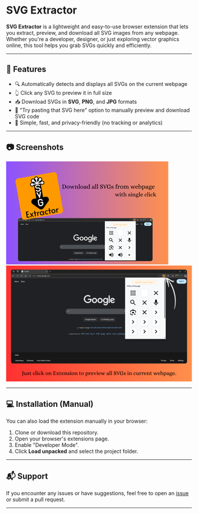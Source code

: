 # SVG Extractor

**SVG Extractor** is a lightweight and easy-to-use browser extension that lets you extract, preview, and download all SVG images from any webpage. Whether you're a developer, designer, or just exploring vector graphics online, this tool helps you grab SVGs quickly and efficiently.

---

## 🌟 Features

- 🔍 Automatically detects and displays all SVGs on the current webpage
- 👆 Click any SVG to preview it in full size
- 📥 Download SVGs in **SVG**, **PNG**, and **JPG** formats
- 🧪 "Try pasting that SVG here" option to manually preview and download SVG code
- 🎯 Simple, fast, and privacy-friendly (no tracking or analytics)

---

## 📷 Screenshots

![](./screenshots/promotionaltile.png)
![](<screenshots/screenshot 1.png>)

---

## 💻 Installation (Manual)

You can also load the extension manually in your browser:

1. Clone or download this repository.
2. Open your browser's extensions page.
3. Enable "Developer Mode".
4. Click **Load unpacked** and select the project folder.

---

## 📬 Support

If you encounter any issues or have suggestions, feel free to open an [issue](https://github.com/yourusername/svg-extractor/issues) or submit a pull request.

---
